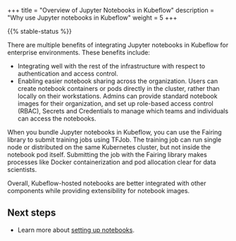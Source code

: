 +++
title = "Overview of Jupyter Notebooks in Kubeflow"
description = "Why use Jupyter notebooks in Kubeflow"
weight = 5
+++

{{% stable-status %}}

There are multiple benefits of integrating Jupyter notebooks in Kubeflow for enterprise environments. These benefits include:

* Integrating well with the rest of the infrastructure with respect to authentication and access control.
* Enabling easier notebook sharing across the organization. Users can create notebook containers or pods directly in the cluster, rather than locally on their workstations. Admins can provide standard notebook images for their organization, and set up role-based access control (RBAC), Secrets and Credentials to manage which teams and individuals can access the notebooks.

When you bundle Jupyter notebooks in Kubeflow, you can use the Fairing library to submit training jobs using TFJob. The training job can run single node or distributed on the same Kubernetes cluster, but not inside the notebook pod itself. Submitting the job with the Fairing library makes processes like Docker containerization and pod allocation clear for data scientists.

Overall, Kubeflow-hosted notebooks are better integrated with other components while providing extensibility for notebook images.

## Next steps

* Learn more about [setting up notebooks](/docs/notebooks/setup/).
